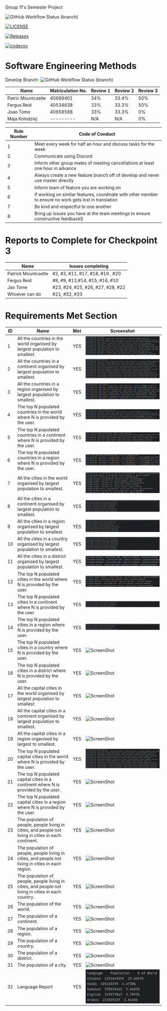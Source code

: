 Group 11's Semester Project

![GitHub Workflow Status (branch)](https://img.shields.io/github/actions/workflow/status/group11sem/set08103/main.yml?branch=master)

[![LICENSE](https://img.shields.io/github/license/group11sem/set08103.svg?style=flat-square)](https://github.com/group11sem/set08103/blob/master/LICENSE)

[![Releases](https://img.shields.io/github/release/group11sem/set08103/all.svg?style=flat-square)](https://github.com/group11sem/set08103/releases)

[![codecov](https://codecov.io/gh/group11sem/set08103/graph/badge.svg?token=FFI3VKAMIR)](https://codecov.io/gh/group11sem/set08103)

# Software Engineering Methods
Develop Branch: ![GitHub Workflow Status (branch)](https://img.shields.io/github/actions/workflow/status/group11sem/set08103/main.yml?branch=develop)

| Name                   | Matriculation No. | Review 1 | Review 2 | Review 3 |
|------------------------|-------------------|---|----------|----------|
| Patric Mountcastle     | 40689401          | 34% | 33.4%    | 50%     |
| Fergus Reid            | 40534638          | 33% | 33.3%    | 50%      |
| Joao Tome              | 40658588          | 33% | 33.3%    | 0%       |
 | Maja Kolodziej        | ---------         | N/A | N/A      | 0%       |

| Rule Number | Code of Conduct|
|-------------|---|
| 1           | Meet every week for half an hour and discuss tasks for the week|
| 2           | Communicate using Discord|
| 3           | Inform other group mates of meeting cancellations at least one hour in advance|
| 4           | Always create a new feature branch off of develop and never use master directly|
| 5           | Inform team of feature you are working on|
| 6           | If working on similar features, coordinate with other member to ensure no work gets lost in translation|
| 7           | Be kind and respectful to one another|
| 8           | Bring up issues you have at the team meetings to ensure constructive feedbackS|

# Reports to Complete for Checkpoint 3
| Name                | Issues completing                 |
|---------------------|-----------------------------------|
| Patrick Mountcastle | #2, #3, #11, #17, #18, #19 , #20  |
| Fergus Reid         | #8, #9, #13,#14, #15, #16, #10    |
| Jao Tome            | #23, #24, #25, #26, #27, #28, #22 |      
| Whoever can do      | #21, #32, #33                     | 

# Requirements Met Section

| ID | Name                                                                                                  | Met | Screenshot                         | 
|----|-------------------------------------------------------------------------------------------------------|-----|------------------------------------|
| 1  | All the countries in the world organised by largest population to smallest.                           | YES | ![ScreenShot](/screenshots/1.png)  |
| 2  | All the countries in a continent organised by largest population to smallest.                         | YES | ![ScreenShot](/screenshots/2.png)  | 
| 3  | All the countries in a region organised by largest population to smallest.                            | YES | ![ScreenShot](/screenshots/3.png)  |
| 4  | The top N populated countries in the world where N is provided by the user.                           | YES | ![ScreenShot](/screenshots/4.png)  |
| 5  | The top N populated countries in a continent where N is provided by the user.                         | YES | ![ScreenShot](/screenshots/5.png)  | 
| 6  | The top N populated countries in a region where N is provided by the user.                            | YES | ![ScreenShot](/screenshots/6.png)  |
| 7  | All the cities in the world organised by largest population to smallest.                              | YES | ![ScreenShot](/screenshots/7.png)  |
| 8  | All the cities in a continent organised by largest population to smallest.                            | YES | ![ScreenShot](/screenshots/8.png)  | 
| 9  | All the cities in a region organised by largest population to smallest.                               | YES | ![ScreenShot](/screenshots/9.png)  |
| 10 | All the cities in a country organised by largest population to smallest.                              | YES | ![ScreenShot](/screenshots/10.png) |
| 11 | All the cities in a district organised by largest population to smallest.                             | YES | ![ScreenShot](/screenshots/11.png) | 
| 12 | The top N populated cities in the world where N is provided by the user.                              | YES | ![ScreenShot](/screenshots/12.png) |
| 13 | The top N populated cities in a continent where N is provided by the user.                            | YES | ![ScreenShot](/screenshots/13.png) |
| 14 | The top N populated cities in a region where N is provided by the user.                               | YES | ![ScreenShot](/screenshots/14.png) | 
| 15 | The top N populated cities in a country where N is provided by the user.                              | YES | ![ScreenShot](/screenshots/15.png) |
| 16 | The top N populated cities in a district where N is provided by the user.                             | YES | ![ScreenShot](/screenshots/16.png) |
| 17 | All the capital cities in the world organised by largest population to smallest.                      | YES | ![ScreenShot](/screenshots/17.png) | 
| 18 | All the capital cities in a continent organised by largest population to smallest.                    | YES | ![ScreenShot](/screenshots/18.png) |
| 19 | All the capital cities in a region organised by largest to smallest.                                  | YES | ![ScreenShot](/screenshots/19.png) |
| 20 | The top N populated capital cities in the world where N is provided by the user.                      | YES | ![ScreenShot](/screenshots/2.png)  | 
| 21 | The top N populated capital cities in a continent where N is provided by the user.                    | YES | ![ScreenShot](/screenshots/21.png) |
| 22 | The top N populated capital cities in a region where N is provided by the user.                       | YES | ![ScreenShot](/screenshots/22.png) |
| 23 | The population of people, people living in cities, and people not living in cities in each continent. | YES | ![ScreenShot](/screenshots/23.png) | 
| 24 | The population of people, people living in cities, and people not living in cities in each region.    | YES | ![ScreenShot](/screenshots/24.png) |
| 25 | The population of people, people living in cities, and people not living in cities in each country.   | YES | ![ScreenShot](/screenshots/25.png) |
| 26 | The population of the world.                                                                          | YES | ![ScreenShot](/screenshots/26.png) | 
| 27 | The population of a continent.                                                                        | YES | ![ScreenShot](/screenshots/27.png) |
| 28 | The population of a region.                                                                           | YES | ![ScreenShot](/screenshots/28.png) |
| 29 | The population of a country.                                                                          | YES | ![ScreenShot](/screenshots/29.png) | 
| 30 | The population of a district.                                                                         | YES | ![ScreenShot](/screenshots/30.png) |
| 31 | The population of a city.                                                                             | YES | ![ScreenShot](/screenshots/31.png) |
| 32 | Language Report                                                                                       | YES | ![ScreenShot](/screenshots/32.png) | 
